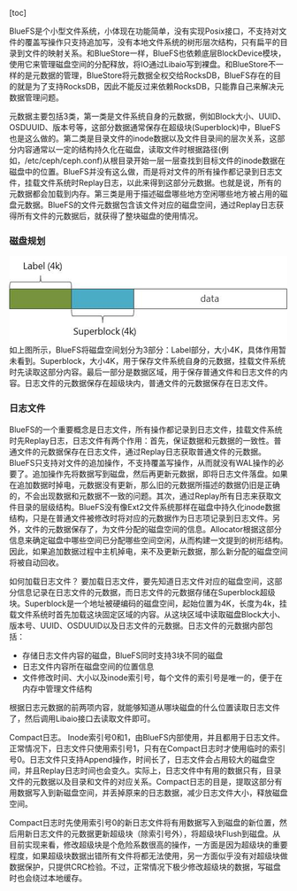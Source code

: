 [toc]


BlueFS是个小型文件系统，小体现在功能简单，没有实现Posix接口，不支持对文件的覆盖写操作只支持追加写，没有本地文件系统的树形层次结构，只有扁平的目录到文件的映射关系。和BlueStore一样，BlueFS也依赖底层BlockDevice模块，使用它来管理磁盘空间的分配释放，将IO通过Libaio写到裸盘。和BlueStore不一样的是元数据的管理，BlueStore将元数据全权交给RocksDB，BlueFS存在的目的就是为了支持RocksDB，因此不能反过来依赖RocksDB，只能靠自己来解决元数据管理问题。

元数据主要包括3类，第一类是文件系统自身的元数据，例如Block大小、UUID、OSDUUID、版本号等，这部分数据通常保存在超级块(Superblock)中，BlueFS也是这么做的。第二类是目录文件的inode数据以及文件目录间的层次关系，这部分内容通常以一定的结构持久化在磁盘，读取文件时根据路径(例如，/etc/ceph/ceph.conf)从根目录开始一层一层查找到目标文件的inode数据在磁盘中的位置。BlueFS并没有这么做，而是将对文件的所有操作都记录到日志文件，挂载文件系统时Replay日志，以此来得到这部分元数据。也就是说，所有的元数据都会加载到内存。第三类是用于描述磁盘哪些地方空闲哪些地方被占用的磁盘元数据。BlueFS的文件元数据包含该文件对应的磁盘空间，通过Replay日志获得所有文件的元数据后，就获得了整块磁盘的使用情况。

<!--more-->
### 磁盘规划

![](bluefs_allocator.jpg)
如上图所示，BlueFS将磁盘空间划分为3部分：Label部分，大小4K，具体作用暂未看到。Superblock，大小4K，用于保存文件系统自身的元数据，挂载文件系统时先读取这部分内容。最后一部分是数据区域，用于保存普通文件和日志文件的内容。日志文件的元数据保存在超级块内，普通文件的元数据保存在日志文件。

### 日志文件

BlueFS的一个重要概念是日志文件，所有操作都记录到日志文件，挂载文件系统时先Replay日志，日志文件有两个作用：首先，保证数据和元数据的一致性。普通文件的元数据保存在日志文件，通过Replay日志获取普通文件的元数据。BlueFS只支持对文件的追加操作，不支持覆盖写操作，从而就没有WAL操作的必要了。追加操作先将数据写到磁盘，然后再更新元数据，即将日志文件落盘。如果在追加数据时掉电，元数据没有更新，那么旧的元数据所描述的数据仍旧是正确的，不会出现数据和元数据不一致的问题。其次，通过Replay所有日志来获取文件目录的层级结构。BlueFS没有像Ext2文件系统那样在磁盘中持久化inode数据结构，只是在普通文件被修改时将对应的元数据作为日志项记录到日志文件。另外，文件的元数据保存了，为文件分配的磁盘空间的信息。Allocator根据这部分信息来确定磁盘中哪些空间已分配哪些空间空闲，从而构建一文提到的树形结构。因此，如果追加数据过程中主机掉电，来不及更新元数据，那么新分配的磁盘空间将被自动回收。


如何加载日志文件？
要加载日志文件，要先知道日志文件对应的磁盘空间，这部分信息记录在日志文件的元数据，而日志文件的元数据存储在Superblock超级块。Superblock是一个地址被硬编码的磁盘空间，起始位置为4K，长度为4k，挂载文件系统时首先加载这块固定区域的内容。从这块区域中读取磁盘Block大小、版本号、UUID、OSDUUID以及日志文件的元数据。日志文件的元数据内部包括：

- 存储日志文件内容的磁盘，BlueFS同时支持3块不同的磁盘
- 日志文件内容所在磁盘空间的位置信息
- 文件修改时间、大小以及inode索引号，每个文件的索引号是唯一的，便于在内存中管理文件结构    

根据日志元数据的前两项内容，就能够知道从哪块磁盘的什么位置读取日志文件了，然后调用Libaio接口去读取文件即可。


Compact日志。
Inode索引号0和1，由BlueFS内部使用，并且都用于日志文件。正常情况下，日志文件只使用索引号1，只有在Compact日志时才使用临时的索引号0。日志文件只支持Append操作，时间长了，日志文件会占用较大的磁盘空间，并且Replay日志时间也会变久。实际上，日志文件中有用的数据只有，目录文件的元数据以及目录和文件的对应关系。Compact日志的目是，提取这部分有用数据写入到新磁盘空间，并丢掉原来的日志数据，减少日志文件大小，释放磁盘空间。

Compact日志时先使用索引号0的新日志文件将有用数据写入到磁盘的新位置，然后用新日志文件的元数据更新超级块（除索引号外），将超级块Flush到磁盘。从目前实现来看，修改超级块是个危险系数很高的操作，一方面是因为超级块的重要程度，如果超级块数据出错所有文件将都无法使用，另一方面似乎没有对超级块做数据保护，只提供CRC检验。不过，正常情况下极少修改超级块的数据，写磁盘时也会绕过本地缓存。



